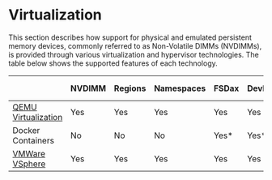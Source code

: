 # Virtualization

This section describes how support for physical and emulated persistent memory devices, commonly referred to as Non-Volatile DIMMs \(NVDIMMs\), is provided through various virtualization and hypervisor technologies.  The table below shows the supported features of each technology.

|  | NVDIMM | Regions | Namespaces | FSDax | DevDax | Persistent Pools |
| :--- | :--- | :--- | :--- | :--- | :--- | :--- |
| [QEMU Virtualization](qemu.md) | Yes | Yes | Yes | Yes | Yes | Yes |
| Docker Containers | No | No | No | Yes\* | Yes\* | Yes |
| [VMWare VSphere](vmware-vsphere-esxi.md) | Yes | Yes | Yes | Yes | Yes | Yes |



